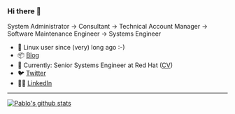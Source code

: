 ### Hi there 👋

<!--
**iranzo/iranzo** is a ✨ _special_ ✨ repository because its `README.md` (this file) appears on your GitHub profile.

Here are some ideas to get you started:

- 🔭 I'm currently working on ...
- 🌱 I'm currently learning ...
- 👯 I'm looking to collaborate on ...
- 🤔 I'm looking for help with ...
- 💬 Ask me about ...
- 📫 How to reach me: ...
- 😄 Pronouns: ...
- ⚡ Fun fact: ...
-->

System Administrator -> Consultant -> Technical Account Manager -> Software Maintenance Engineer -> Systems Engineer

- 🐧 Linux user since (very) long ago :-)
- 📦 [Blog](https://iranzo.github.io)
- 🎩 Currently: Senior Systems Engineer at Red Hat ([CV](https://iranzo.github.io/cv))
- 🐦 [Twitter](https://twitter.com/iranzop)
- 👨‍💼 [LinkedIn](https://www.linkedin.com/in/iranzo/)

---

[![Pablo's github stats](https://github-readme-stats.vercel.app/api?username=iranzo&show_icons=true)](https://github.com/anuraghazra/github-readme-stats)
